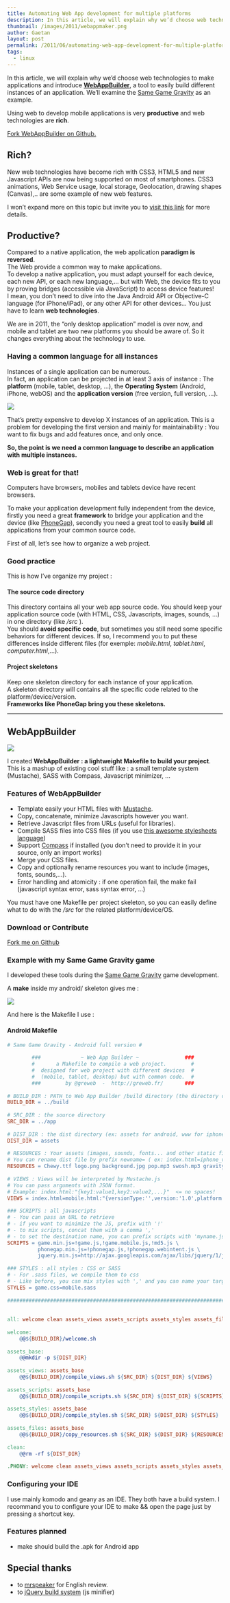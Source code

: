 ```yaml
---
title: Automating Web App development for multiple platforms
description: In this article, we will explain why we’d choose web technologies to make applications and introduce WebAppBuilder, a tool to easily build different instances of an application. We’ll examine the Same Game Gravity as an example.
thumbnail: /images/2011/webappmaker.png
author: Gaetan
layout: post
permalink: /2011/06/automating-web-app-development-for-multiple-platforms/
tags:
  - linux
---
```


 [1]: /2011/06/automating-web-app-development-for-multiple-platforms/#webappbuilder
 [2]: http://gre.github.io/same-game-gravity
 [3]: https://github.com/gre/WebAppBuilder
 [4]: http://diveintohtml5.org/
 [6]: http://www.phonegap.com/
 [8]: http://mustache.github.com/
 [9]: http://sass-lang.com
 [10]: http://compass-style.org
 [12]: http://mrspeaker.net/
 [13]: https://github.com/jquery/jquery/tree/master/build


In this article, we will explain why we’d choose web technologies to make applications and introduce [**WebAppBuilder**][1], a tool to easily build different instances of an application. We’ll examine the [Same Game Gravity][2] as an example.


Using web to develop mobile applications is very **productive** and web technologies are **rich**.

[Fork WebAppBuilder on Github.][3]

<!--more-->

## Rich?

New web technologies have become rich with CSS3, HTML5 and new Javascript APIs are now being supported on most of smartphones. CSS3 animations, Web Service usage, local storage, Geolocation, drawing shapes (Canvas),.. are some example of new web features.

I won’t expand more on this topic but invite you to [visit this link][4] for more details.

## Productive?

Compared to a native application, the web application **paradigm is reversed**.  
The Web provide a common way to make applications.  
To develop a native application, you must adapt yourself for each device, each new API, or each new language,… but with Web, the device fits to you by proving bridges (accessible via JavaScript) to access device features!  
I mean, you don’t need to dive into the Java Android API or Objective-C language (for iPhone/iPad), or any other API for other devices… You just have to learn **web technologies**.

We are in 2011, the “only desktop application” model is over now, and mobile and tablet are two new platforms you should be aware of. So it changes everything about the technology to use.

### Having a common language for all instances

Instances of a single application can be numerous.  
In fact, an application can be projected in at least 3 axis of instance : The **platform** (mobile, tablet, desktop, …), the **Operating System** (Android, iPhone, webOS) and the **application version** (free version, full version, …).

![](/images/2011/application-axis3.png)

That’s pretty expensive to develop X instances of an application. This is a problem for developing the first version and mainly for maintainability : You want to fix bugs and add features once, and only once.

**So, the point is we need a common language to describe an application with multiple instances.**

### Web is great for that!

Computers have browsers, mobiles and tablets device have recent browsers.

To make your application development fully independent from the device, firstly you need a great **framework** to bridge your application and the device (like [PhoneGap][6]), secondly you need a great tool to easily **build** all applications from your common source code.


First of all, let’s see how to organize a web project.

### Good practice

This is how I’ve organize my project :

#### The source code directory

This directory contains all your web app source code. You should keep your application source code (with HTML, CSS, Javascripts, images, sounds, …) in one directory (like */src* ).  
You should **avoid specific code**, but sometimes you still need some specific behaviors for different devices. If so, I recommend you to put these differences inside different files (for exemple: *mobile.html*, *tablet.html*, *computer.html*,…).

#### Project skeletons

Keep one skeleton directory for each instance of your application.  
A skeleton directory will contains all the specific code related to the platform/device/version.  
**Frameworks like PhoneGap bring you these skeletons.**

* * *

## WebAppBuilder

![](/images/2011/webappmaker.png)

I created **WebAppBuilder : a lightweight Makefile to build your project**. This is a mashup of existing cool stuff like : a small template system (Mustache), SASS with Compass, Javascript minimizer, …

### Features of WebAppBuilder

*   Template easily your HTML files with [Mustache][8].
*   Copy, concatenate, minimize Javascripts however you want.
*   Retrieve Javascript files from URLs (useful for libraries).
*   Compile SASS files into CSS files (if you use [this awesome stylesheets language][9])
*   Support [Compass][10] if installed (you don’t need to provide it in your source, only an import works)
*   Merge your CSS files.
*   Copy and optionally rename resources you want to include (images, fonts, sounds,…).
*   Error handling and atomicity : if one operation fail, the make fail (javascript syntax error, sass syntax error, …)

You must have one Makefile per project skeleton, so you can easily define what to do with the */src* for the related platform/device/OS.

### Download or Contribute

[Fork me on Github][3]

### Example with my Same Game Gravity game

I developed these tools during the [Same Game Gravity][2] game development. 

A **make** inside my android/ skeleton gives me :

![](/images/2011/webappmaker-term.png)

And here is the Makefile I use :

#### Android Makefile

```makefile
# Same Game Gravity - Android full version #
        
        ###             ~ Web App Builder ~               ###
        #       a Makefile to compile a web project.        #
        #  designed for web project with different devices  #
        #  (mobile, tablet, desktop) but with common code.  #
        ###        by @greweb  -  http://greweb.fr/       ###
 
# BUILD_DIR : PATH to Web App Builder /build directory (the directory containing all build tools)
BUILD_DIR = ../build
 
# SRC_DIR : the source directory
SRC_DIR = ../app
 
# DIST_DIR : the dist directory (ex: assets for android, www for iphone)
DIST_DIR = assets
 
# RESOURCES : Your assets (images, sounds, fonts... and other static files)
# You can rename dist file by prefix newname= ( ex: index.html=iphone_version.html )
RESOURCES = Chewy.ttf logo.png background.jpg pop.mp3 swosh.mp3 gravity_exemple.png
 
# VIEWS : Views will be interpreted by Mustache.js
# You can pass arguments with JSON format.
# Example: index.html:"{key1:value1,key2:value2,...}"  <= no spaces!
VIEWS = index.html=mobile.html:"{versionType:'',version:'1.0',platform:'mobile',android:true,free:false}"
 
### SCRIPTS : all javascripts
# - You can pass an URL to retrieve
# - if you want to minimize the JS, prefix with '!'
# - to mix scripts, concat them with a comma ','
# - to set the destination name, you can prefix scripts with 'myname.js=' else the first script name is used ( exemple: all.js=util.js,ui.js,main.js ).
SCRIPTS = game.min.js=!game.js,!game.mobile.js,!md5.js \
          phonegap.min.js=!phonegap.js,!phonegap.webintent.js \
          jquery.min.js=http://ajax.googleapis.com/ajax/libs/jquery/1/jquery.min.js,jquery.ba-hashchange.min.js,jquery.tmpl.min.js
 
### STYLES : all styles : CSS or SASS
# - For .sass files, we compile them to css
# - Like before, you can mix styles with ',' and you can name your target by prefixing 'name='
STYLES = game.css=mobile.sass
 
########################################################################
 
 
all: welcome clean assets_views assets_scripts assets_styles assets_files
 
welcome:
	@@${BUILD_DIR}/welcome.sh
 
assets_base: 
	@@mkdir -p ${DIST_DIR}
 
assets_views: assets_base
	@@${BUILD_DIR}/compile_views.sh ${SRC_DIR} ${DIST_DIR} ${VIEWS}
 
assets_scripts: assets_base
	@@${BUILD_DIR}/compile_scripts.sh ${SRC_DIR} ${DIST_DIR} ${SCRIPTS}
 
assets_styles: assets_base
	@@${BUILD_DIR}/compile_styles.sh ${SRC_DIR} ${DIST_DIR} ${STYLES}
 
assets_files: assets_base
	@@${BUILD_DIR}/copy_resources.sh ${SRC_DIR} ${DIST_DIR} ${RESOURCES}
 
clean: 
	@@rm -rf ${DIST_DIR}
 
.PHONY: welcome clean assets_views assets_scripts assets_styles assets_files
```

### Configuring your IDE

I use mainly komodo and geany as an IDE. They both have a build system. I recommand you to configure your IDE to make && open the page just by pressing a shortcut key.

### Features planned

*   make should build the .apk for Android app

## Special thanks

*   to [mrspeaker][12] for English review.
*   to [jQuery build system][13] (js minifier)

